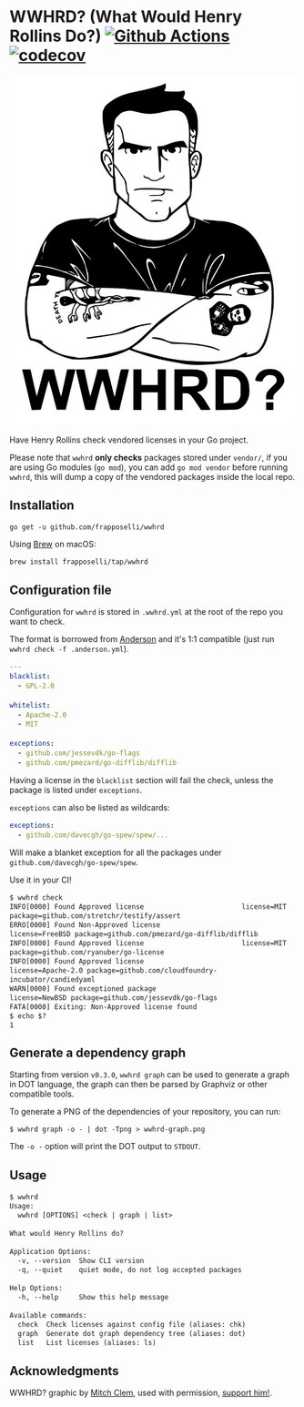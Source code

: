 # WWHRD? (What Would Henry Rollins Do?) [![Github Actions](https://github.com/frapposelli/wwhrd/workflows/ci/badge.svg)](https://github.com/frapposelli/wwhrd/actions?query=workflow%3Aci) [![codecov](https://codecov.io/gh/frapposelli/wwhrd/branch/master/graph/badge.svg)](https://codecov.io/gh/frapposelli/wwhrd)

![WWHRD?](./hack/wwhrd.svg)

Have Henry Rollins check vendored licenses in your Go project.

Please note that `wwhrd` **only checks** packages stored under `vendor/`, if you are using Go modules (`go mod`), you can add `go mod vendor` before running `wwhrd`, this will dump a copy of the vendored packages inside the local repo.

## Installation

```console
go get -u github.com/frapposelli/wwhrd
```

Using [Brew](https://brew.sh) on macOS:

```console
brew install frapposelli/tap/wwhrd
```

## Configuration file

Configuration for `wwhrd` is stored in `.wwhrd.yml` at the root of the repo you want to check.

The format is borrowed from [Anderson](https://github.com/xoebus/anderson) and it's 1:1 compatible (just run `wwhrd check -f .anderson.yml`).

```yaml
---
blacklist:
  - GPL-2.0

whitelist:
  - Apache-2.0
  - MIT

exceptions:
  - github.com/jessevdk/go-flags
  - github.com/pmezard/go-difflib/difflib
```

Having a license in the `blacklist` section will fail the check, unless the package is listed under `exceptions`.

`exceptions` can also be listed as wildcards:

```yaml
exceptions:
  - github.com/davecgh/go-spew/spew/...
```

Will make a blanket exception for all the packages under `github.com/davecgh/go-spew/spew`.

Use it in your CI!

```console
$ wwhrd check
INFO[0000] Found Approved license                        license=MIT package=github.com/stretchr/testify/assert
ERRO[0000] Found Non-Approved license                    license=FreeBSD package=github.com/pmezard/go-difflib/difflib
INFO[0000] Found Approved license                        license=MIT package=github.com/ryanuber/go-license
INFO[0000] Found Approved license                        license=Apache-2.0 package=github.com/cloudfoundry-incubator/candiedyaml
WARN[0000] Found exceptioned package                     license=NewBSD package=github.com/jessevdk/go-flags
FATA[0000] Exiting: Non-Approved license found
$ echo $?
1
```

## Generate a dependency graph

Starting from version `v0.3.0`, `wwhrd graph` can be used to generate a graph in DOT language, the graph can then be parsed by Graphviz or other compatible tools.

To generate a PNG of the dependencies of your repository, you can run:

```console
$ wwhrd graph -o - | dot -Tpng > wwhrd-graph.png
```

The `-o -` option will print the DOT output to `STDOUT`.

## Usage

```console
$ wwhrd
Usage:
  wwhrd [OPTIONS] <check | graph | list>

What would Henry Rollins do?

Application Options:
  -v, --version  Show CLI version
  -q, --quiet    quiet mode, do not log accepted packages

Help Options:
  -h, --help     Show this help message

Available commands:
  check  Check licenses against config file (aliases: chk)
  graph  Generate dot graph dependency tree (aliases: dot)
  list   List licenses (aliases: ls)
```

## Acknowledgments

WWHRD? graphic by [Mitch Clem](http://mitchclem.tumblr.com/), used with permission, [support him!](https://store.silversprocket.net/collections/mitchclem).
